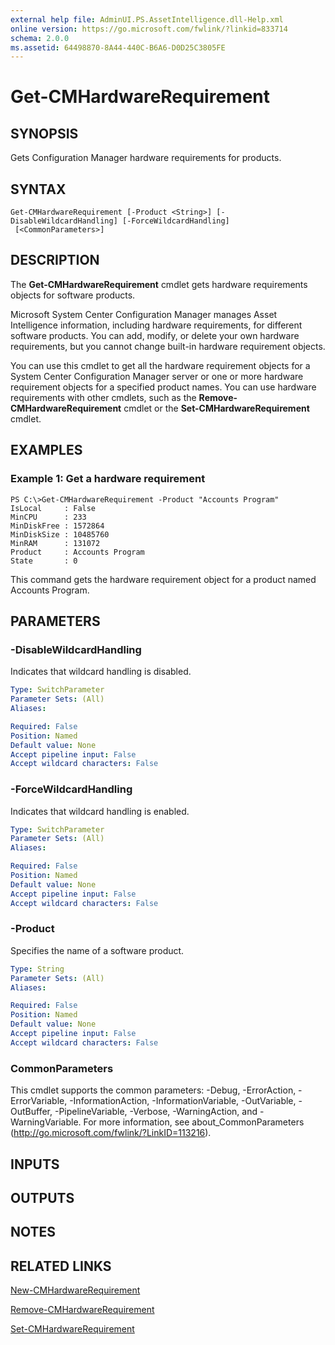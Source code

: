 ```yaml
---
external help file: AdminUI.PS.AssetIntelligence.dll-Help.xml
online version: https://go.microsoft.com/fwlink/?linkid=833714
schema: 2.0.0
ms.assetid: 64498870-8A44-440C-B6A6-D0D25C3805FE
---
```


# Get-CMHardwareRequirement

## SYNOPSIS
Gets Configuration Manager hardware requirements for products.

## SYNTAX

```
Get-CMHardwareRequirement [-Product <String>] [-DisableWildcardHandling] [-ForceWildcardHandling]
 [<CommonParameters>]
```

## DESCRIPTION
The **Get-CMHardwareRequirement** cmdlet gets hardware requirements objects for software products.

Microsoft System Center Configuration Manager manages Asset Intelligence information, including hardware requirements, for different software products.
You can add, modify, or delete your own hardware requirements, but you cannot change built-in hardware requirement objects.

You can use this cmdlet to get all the hardware requirement objects for a System Center Configuration Manager server or one or more hardware requirement objects for a specified product names.
You can use hardware requirements with other cmdlets, such as the **Remove-CMHardwareRequirement** cmdlet or the **Set-CMHardwareRequirement** cmdlet.

## EXAMPLES

### Example 1: Get a hardware requirement
```
PS C:\>Get-CMHardwareRequirement -Product "Accounts Program"
IsLocal     : False
MinCPU      : 233
MinDiskFree : 1572864
MinDiskSize : 10485760
MinRAM      : 131072
Product     : Accounts Program
State       : 0
```

This command gets the hardware requirement object for a product named Accounts Program.

## PARAMETERS

### -DisableWildcardHandling
Indicates that wildcard handling is disabled.

```yaml
Type: SwitchParameter
Parameter Sets: (All)
Aliases: 

Required: False
Position: Named
Default value: None
Accept pipeline input: False
Accept wildcard characters: False
```

### -ForceWildcardHandling
Indicates that wildcard handling is enabled.

```yaml
Type: SwitchParameter
Parameter Sets: (All)
Aliases: 

Required: False
Position: Named
Default value: None
Accept pipeline input: False
Accept wildcard characters: False
```

### -Product
Specifies the name of a software product.

```yaml
Type: String
Parameter Sets: (All)
Aliases: 

Required: False
Position: Named
Default value: None
Accept pipeline input: False
Accept wildcard characters: False
```

### CommonParameters
This cmdlet supports the common parameters: -Debug, -ErrorAction, -ErrorVariable, -InformationAction, -InformationVariable, -OutVariable, -OutBuffer, -PipelineVariable, -Verbose, -WarningAction, and -WarningVariable. For more information, see about_CommonParameters (http://go.microsoft.com/fwlink/?LinkID=113216).

## INPUTS

## OUTPUTS

## NOTES

## RELATED LINKS

[New-CMHardwareRequirement](./New-CMHardwareRequirement.md)

[Remove-CMHardwareRequirement](./Remove-CMHardwareRequirement.md)

[Set-CMHardwareRequirement](./Set-CMHardwareRequirement.md)


